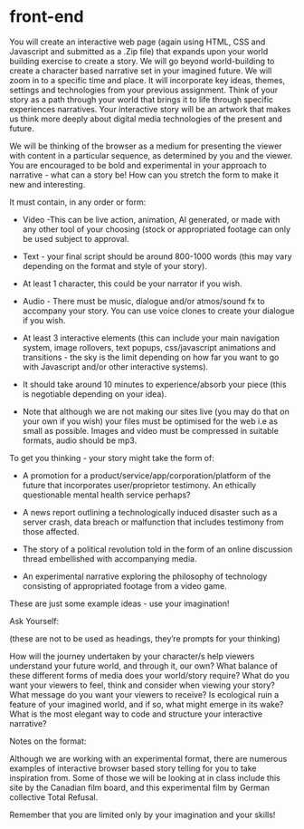 # front-end

You will create an interactive web page (again using HTML, CSS and Javascript and submitted as a .Zip file) that expands upon your world building exercise to create a story. We will go beyond world-building to create a character based narrative set in your imagined future. We will zoom in to a specific time and place. It will incorporate key ideas, themes, settings and technologies from your previous assignment. Think of your story as a path through your world that brings it to life through specific experiences narratives. Your interactive story will be an artwork that makes us think more deeply about digital media technologies of the present and future.

We will be thinking of the browser as a medium for presenting the viewer with content in a particular sequence, as determined by you and the viewer. You are encouraged to be bold and experimental in your approach to narrative - what can a story be! How can you stretch the form to make it new and interesting.

It must contain, in any order or form:

- Video -This can be live action, animation, AI generated, or made with any other tool of your choosing (stock or appropriated footage can only be used subject to approval.

- Text - your final script should be around 800-1000 words (this may vary depending on the format and style of your story).

- At least 1 character, this could be your narrator if you wish.

- Audio - There must be music, dialogue and/or atmos/sound fx to accompany your story. You can use voice clones to create your dialogue if you wish.

- At least 3 interactive elements (this can include your main navigation system, image rollovers, text popups, css/javascript animations and transitions - the sky is the limit depending on how far you want to go with Javascript and/or other interactive systems).

- It should take around 10 minutes to experience/absorb your piece (this is negotiable depending on your idea).

- Note that although we are not making our sites live (you may do that on your own if you wish) your files must be optimised for the web i.e as small as possible. Images and video must be compressed in suitable formats, audio should be mp3.

To get you thinking - your story might take the form of:

- A promotion for a product/service/app/corporation/platform of the future that incorporates user/proprietor testimony. An ethically questionable mental health service perhaps?

- A news report outlining a technologically induced disaster such as a server crash, data breach or malfunction that includes testimony from those affected.

- The story of a political revolution told in the form of an online discussion thread embellished with accompanying media.

- An experimental narrative exploring the philosophy of technology consisting of appropriated footage from a video game.

These are just some example ideas - use your imagination!

Ask Yourself:

(these are not to be used as headings, they’re prompts for your thinking)

How will the journey undertaken by your character/s help viewers understand your future world, and through it, our own? What balance of these different forms of media does your world/story require? What do you want your viewers to feel, think and consider when viewing your story? What message do you want your viewers to receive? Is ecological ruin a feature of your imagined world, and if so, what might emerge in its wake? What is the most elegant way to code and structure your interactive narrative?



Notes on the format:

Although we are working with an experimental format, there are numerous examples of interactive browser based story telling for you to take inspiration from. Some of those we will be looking at in class include this site by the Canadian film board, and this experimental film by German collective Total Refusal.

Remember that you are limited only by your imagination and your skills!